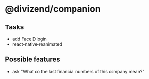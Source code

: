 # @divizend/companion

## Tasks

- add FaceID login
- react-native-reanimated

## Possible features

- ask "What do the last financial numbers of this company mean?"
